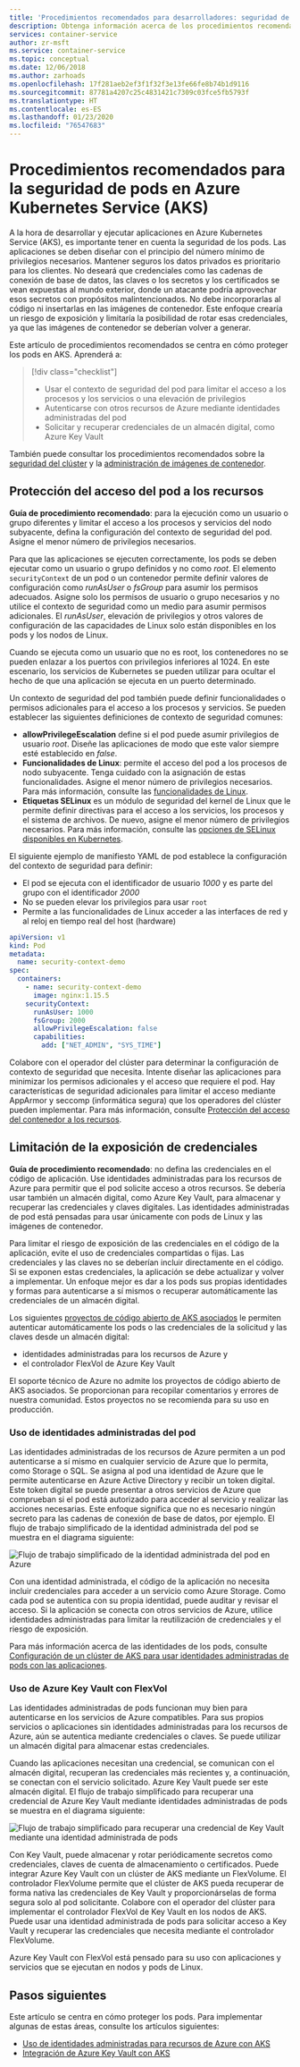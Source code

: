 ```yaml
---
title: 'Procedimientos recomendados para desarrolladores: seguridad de pods en Azure Kubernetes Service (AKS)'
description: Obtenga información acerca de los procedimientos recomendados para desarrolladores para la protección de pods en Azure Kubernetes Services (AKS)
services: container-service
author: zr-msft
ms.service: container-service
ms.topic: conceptual
ms.date: 12/06/2018
ms.author: zarhoads
ms.openlocfilehash: 17f281aeb2ef3f1f32f3e13fe66fe8b74b1d9116
ms.sourcegitcommit: 87781a4207c25c4831421c7309c03fce5fb5793f
ms.translationtype: HT
ms.contentlocale: es-ES
ms.lasthandoff: 01/23/2020
ms.locfileid: "76547683"
---
```

# <a name="best-practices-for-pod-security-in-azure-kubernetes-service-aks"></a>Procedimientos recomendados para la seguridad de pods en Azure Kubernetes Service (AKS)

A la hora de desarrollar y ejecutar aplicaciones en Azure Kubernetes Service (AKS), es importante tener en cuenta la seguridad de los pods. Las aplicaciones se deben diseñar con el principio del número mínimo de privilegios necesarios. Mantener seguros los datos privados es prioritario para los clientes. No deseará que credenciales como las cadenas de conexión de base de datos, las claves o los secretos y los certificados se vean expuestas al mundo exterior, donde un atacante podría aprovechar esos secretos con propósitos malintencionados. No debe incorporarlas al código ni insertarlas en las imágenes de contenedor. Este enfoque crearía un riesgo de exposición y limitaría la posibilidad de rotar esas credenciales, ya que las imágenes de contenedor se deberían volver a generar.

Este artículo de procedimientos recomendados se centra en cómo proteger los pods en AKS. Aprenderá a:

> [!div class="checklist"]
> * Usar el contexto de seguridad del pod para limitar el acceso a los procesos y los servicios o una elevación de privilegios
> * Autenticarse con otros recursos de Azure mediante identidades administradas del pod
> * Solicitar y recuperar credenciales de un almacén digital, como Azure Key Vault

También puede consultar los procedimientos recomendados sobre la [seguridad del clúster][best-practices-cluster-security] y la [administración de imágenes de contenedor][best-practices-container-image-management].

## <a name="secure-pod-access-to-resources"></a>Protección del acceso del pod a los recursos

**Guía de procedimiento recomendado**: para la ejecución como un usuario o grupo diferentes y limitar el acceso a los procesos y servicios del nodo subyacente, defina la configuración del contexto de seguridad del pod. Asigne el menor número de privilegios necesarios.

Para que las aplicaciones se ejecuten correctamente, los pods se deben ejecutar como un usuario o grupo definidos y no como *root*. El elemento `securityContext` de un pod o un contenedor permite definir valores de configuración como *runAsUser* o *fsGroup* para asumir los permisos adecuados. Asigne solo los permisos de usuario o grupo necesarios y no utilice el contexto de seguridad como un medio para asumir permisos adicionales. El *runAsUser*, elevación de privilegios y otros valores de configuración de las capacidades de Linux solo están disponibles en los pods y los nodos de Linux.

Cuando se ejecuta como un usuario que no es root, los contenedores no se pueden enlazar a los puertos con privilegios inferiores al 1024. En este escenario, los servicios de Kubernetes se pueden utilizar para ocultar el hecho de que una aplicación se ejecuta en un puerto determinado.

Un contexto de seguridad del pod también puede definir funcionalidades o permisos adicionales para el acceso a los procesos y servicios. Se pueden establecer las siguientes definiciones de contexto de seguridad comunes:

* **allowPrivilegeEscalation** define si el pod puede asumir privilegios de usuario *root*. Diseñe las aplicaciones de modo que este valor siempre esté establecido en *false*.
* **Funcionalidades de Linux**: permite el acceso del pod a los procesos de nodo subyacente. Tenga cuidado con la asignación de estas funcionalidades. Asigne el menor número de privilegios necesarios. Para más información, consulte las [funcionalidades de Linux][linux-capabilities].
* **Etiquetas SELinux** es un módulo de seguridad del kernel de Linux que le permite definir directivas para el acceso a los servicios, los procesos y el sistema de archivos. De nuevo, asigne el menor número de privilegios necesarios. Para más información, consulte las [opciones de SELinux disponibles en Kubernetes][selinux-labels].

El siguiente ejemplo de manifiesto YAML de pod establece la configuración del contexto de seguridad para definir:

* El pod se ejecuta con el identificador de usuario *1000* y es parte del grupo con el identificador *2000*
* No se pueden elevar los privilegios para usar `root`
* Permite a las funcionalidades de Linux acceder a las interfaces de red y al reloj en tiempo real del host (hardware)

```yaml
apiVersion: v1
kind: Pod
metadata:
  name: security-context-demo
spec:
  containers:
    - name: security-context-demo
      image: nginx:1.15.5
    securityContext:
      runAsUser: 1000
      fsGroup: 2000
      allowPrivilegeEscalation: false
      capabilities:
        add: ["NET_ADMIN", "SYS_TIME"]
```

Colabore con el operador del clúster para determinar la configuración de contexto de seguridad que necesita. Intente diseñar las aplicaciones para minimizar los permisos adicionales y el acceso que requiere el pod. Hay características de seguridad adicionales para limitar el acceso mediante AppArmor y seccomp (informática segura) que los operadores del clúster pueden implementar. Para más información, consulte [Protección del acceso del contenedor a los recursos][apparmor-seccomp].

## <a name="limit-credential-exposure"></a>Limitación de la exposición de credenciales

**Guía de procedimiento recomendado**: no defina las credenciales en el código de aplicación. Use identidades administradas para los recursos de Azure para permitir que el pod solicite acceso a otros recursos. Se debería usar también un almacén digital, como Azure Key Vault, para almacenar y recuperar las credenciales y claves digitales. Las identidades administradas de pod está pensadas para usar únicamente con pods de Linux y las imágenes de contenedor.

Para limitar el riesgo de exposición de las credenciales en el código de la aplicación, evite el uso de credenciales compartidas o fijas. Las credenciales y las claves no se deberían incluir directamente en el código. Si se exponen estas credenciales, la aplicación se debe actualizar y volver a implementar. Un enfoque mejor es dar a los pods sus propias identidades y formas para autenticarse a sí mismos o recuperar automáticamente las credenciales de un almacén digital.

Los siguientes [proyectos de código abierto de AKS asociados][aks-associated-projects] le permiten autenticar automáticamente los pods o las credenciales de la solicitud y las claves desde un almacén digital:

* identidades administradas para los recursos de Azure y
* el controlador FlexVol de Azure Key Vault

El soporte técnico de Azure no admite los proyectos de código abierto de AKS asociados. Se proporcionan para recopilar comentarios y errores de nuestra comunidad. Estos proyectos no se recomienda para su uso en producción.

### <a name="use-pod-managed-identities"></a>Uso de identidades administradas del pod

Las identidades administradas de los recursos de Azure permiten a un pod autenticarse a sí mismo en cualquier servicio de Azure que lo permita, como Storage o SQL. Se asigna al pod una identidad de Azure que le permite autenticarse en Azure Active Directory y recibir un token digital. Este token digital se puede presentar a otros servicios de Azure que comprueban si el pod está autorizado para acceder al servicio y realizar las acciones necesarias. Este enfoque significa que no es necesario ningún secreto para las cadenas de conexión de base de datos, por ejemplo. El flujo de trabajo simplificado de la identidad administrada del pod se muestra en el diagrama siguiente:

![Flujo de trabajo simplificado de la identidad administrada del pod en Azure](media/developer-best-practices-pod-security/basic-pod-identity.png)

Con una identidad administrada, el código de la aplicación no necesita incluir credenciales para acceder a un servicio como Azure Storage. Como cada pod se autentica con su propia identidad, puede auditar y revisar el acceso. Si la aplicación se conecta con otros servicios de Azure, utilice identidades administradas para limitar la reutilización de credenciales y el riesgo de exposición.

Para más información acerca de las identidades de los pods, consulte [Configuración de un clúster de AKS para usar identidades administradas de pods con las aplicaciones][aad-pod-identity].

### <a name="use-azure-key-vault-with-flexvol"></a>Uso de Azure Key Vault con FlexVol

Las identidades administradas de pods funcionan muy bien para autenticarse en los servicios de Azure compatibles. Para sus propios servicios o aplicaciones sin identidades administradas para los recursos de Azure, aún se autentica mediante credenciales o claves. Se puede utilizar un almacén digital para almacenar estas credenciales.

Cuando las aplicaciones necesitan una credencial, se comunican con el almacén digital, recuperan las credenciales más recientes y, a continuación, se conectan con el servicio solicitado. Azure Key Vault puede ser este almacén digital. El flujo de trabajo simplificado para recuperar una credencial de Azure Key Vault mediante identidades administradas de pods se muestra en el diagrama siguiente:

![Flujo de trabajo simplificado para recuperar una credencial de Key Vault mediante una identidad administrada de pods](media/developer-best-practices-pod-security/basic-key-vault-flexvol.png)

Con Key Vault, puede almacenar y rotar periódicamente secretos como credenciales, claves de cuenta de almacenamiento o certificados. Puede integrar Azure Key Vault con un clúster de AKS mediante un FlexVolume. El controlador FlexVolume permite que el clúster de AKS pueda recuperar de forma nativa las credenciales de Key Vault y proporcionárselas de forma segura solo al pod solicitante. Colabore con el operador del clúster para implementar el controlador FlexVol de Key Vault en los nodos de AKS. Puede usar una identidad administrada de pods para solicitar acceso a Key Vault y recuperar las credenciales que necesita mediante el controlador FlexVolume.

Azure Key Vault con FlexVol está pensado para su uso con aplicaciones y servicios que se ejecutan en nodos y pods de Linux.

## <a name="next-steps"></a>Pasos siguientes

Este artículo se centra en cómo proteger los pods. Para implementar algunas de estas áreas, consulte los artículos siguientes:

* [Uso de identidades administradas para recursos de Azure con AKS][aad-pod-identity]
* [Integración de Azure Key Vault con AKS][aks-keyvault-flexvol]

<!-- EXTERNAL LINKS -->
[aad-pod-identity]: https://github.com/Azure/aad-pod-identity#demo-pod
[aks-keyvault-flexvol]: https://github.com/Azure/kubernetes-keyvault-flexvol
[linux-capabilities]: http://man7.org/linux/man-pages/man7/capabilities.7.html
[selinux-labels]: https://kubernetes.io/docs/reference/generated/kubernetes-api/v1.12/#selinuxoptions-v1-core
[aks-associated-projects]: https://github.com/Azure/AKS/blob/master/previews.md#associated-projects

<!-- INTERNAL LINKS -->
[best-practices-cluster-security]: operator-best-practices-cluster-security.md
[best-practices-container-image-management]: operator-best-practices-container-image-management.md
[aks-pod-identities]: operator-best-practices-identity.md#use-pod-identities
[apparmor-seccomp]: operator-best-practices-cluster-security.md#secure-container-access-to-resources
